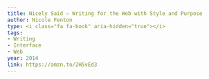 ```yaml
---
title: Nicely Said — Writing for the Web with Style and Purpose
author: Nicole Fenton
type: <i class="fa fa-book" aria-hidden="true"></i>
tags:
- Writing
- Interface
- Web
year: 2014
link: https://amzn.to/2H5vEd3
---
```

